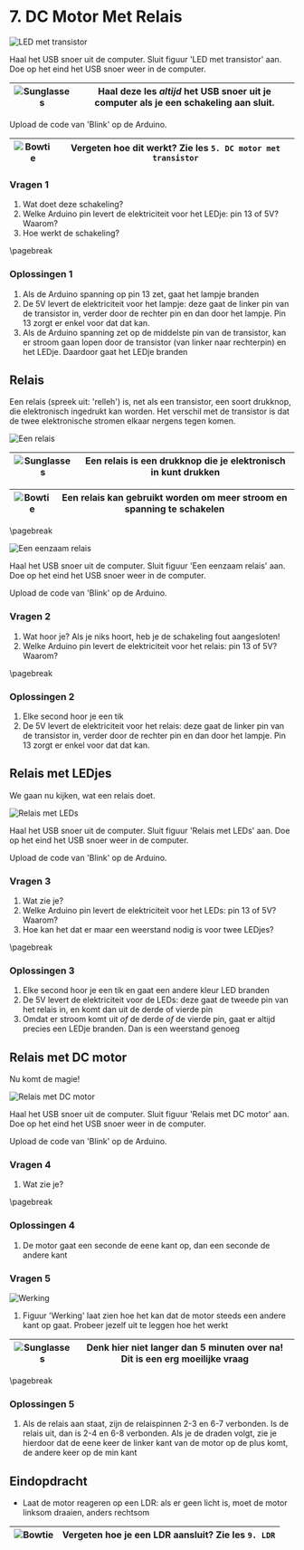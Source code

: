 # 7. DC Motor Met Relais

![LED met transistor](7_dc_motor_met_relais_led.png)

Haal het USB snoer uit de computer.
Sluit figuur 'LED met transistor' aan.
Doe op het eind het USB snoer weer in de computer.

![Sunglasses](EmojiSunglasses.png) | Haal deze les *altijd* het USB snoer uit je computer als je een schakeling aan sluit.
:-------------:|:----------------------------------------:

Upload de code van 'Blink' op de Arduino.

![Bowtie](EmojiBowtie.png) | Vergeten hoe dit werkt? Zie les `5. DC motor met transistor`
:-------------:|:----------------------------------------:

### Vragen 1

 1. Wat doet deze schakeling?
 2. Welke Arduino pin levert de elektriciteit voor het LEDje: pin 13 of 5V? Waarom?
 3. Hoe werkt de schakeling?

\pagebreak

### Oplossingen 1

 1. Als de Arduino spanning op pin 13 zet, gaat het lampje branden
 2. De 5V levert de elektriciteit voor het lampje: deze gaat de linker pin van de transistor in,
    verder door de rechter pin en dan door het lampje. Pin 13 zorgt er enkel voor dat dat kan.
 3. Als de Arduino spanning zet op de middelste pin van de transistor,
    kan er stroom gaan lopen door de transistor (van linker naar rechterpin) en het LEDje.
    Daardoor gaat het LEDje branden

## Relais

Een relais (spreek uit: 'relleh') is, net als een transistor, een soort drukknop, die elektronisch
ingedrukt kan worden. Het verschil met de transistor is dat de twee elektronische
stromen elkaar nergens tegen komen.

![Een relais](7_dc_motor_met_relais_relais_echt.png)

![Sunglasses](EmojiSunglasses.png) | Een relais is een drukknop die je elektronisch in kunt drukken
:-------------:|:----------------------------------------:

![Bowtie](EmojiBowtie.png) | Een relais kan gebruikt worden om meer stroom en spanning te schakelen
:-------------:|:----------------------------------------:

\pagebreak

![Een eenzaam relais](7_dc_motor_met_relais_relais.png)

Haal het USB snoer uit de computer.
Sluit figuur 'Een eenzaam relais' aan.
Doe op het eind het USB snoer weer in de computer.

Upload de code van 'Blink' op de Arduino.

### Vragen 2

 1. Wat hoor je? Als je niks hoort, heb je de schakeling fout aangesloten!
 2. Welke Arduino pin levert de elektriciteit voor het relais: pin 13 of 5V? Waarom?

\pagebreak

### Oplossingen 2

 1. Elke second hoor je een tik
 2. De 5V levert de elektriciteit voor het relais: deze gaat de linker pin van de transistor in,
    verder door de rechter pin en dan door het lampje. Pin 13 zorgt er enkel voor dat dat kan.

## Relais met LEDjes

We gaan nu kijken, wat een relais doet.

![Relais met LEDs](7_dc_motor_met_relais_relais_leds.png)

Haal het USB snoer uit de computer.
Sluit figuur 'Relais met LEDs' aan.
Doe op het eind het USB snoer weer in de computer.

Upload de code van 'Blink' op de Arduino.

### Vragen 3

 1. Wat zie je?
 2. Welke Arduino pin levert de elektriciteit voor het LEDs: pin 13 of 5V? Waarom?
 3. Hoe kan het dat er maar een weerstand nodig is voor twee LEDjes?

\pagebreak

### Oplossingen 3

 1. Elke second hoor je een tik en gaat een andere kleur LED branden
 2. De 5V levert de elektriciteit voor de LEDs: deze gaat de tweede pin van het relais in,
    en komt dan uit de derde of vierde pin
 3. Omdat er stroom komt uit *of* de derde *of* de vierde pin, gaat er altijd precies een LEDje
    branden. Dan is een weerstand genoeg

## Relais met DC motor

Nu komt de magie!

![Relais met DC motor](7_dc_motor_met_relais_relais_dc_motor.png)

Haal het USB snoer uit de computer.
Sluit figuur 'Relais met DC motor' aan.
Doe op het eind het USB snoer weer in de computer.

Upload de code van 'Blink' op de Arduino.

### Vragen 4

 1. Wat zie je?

\pagebreak

### Oplossingen 4

 1. De motor gaat een seconde de eene kant op, dan een seconde de andere kant

### Vragen 5

![Werking](7_dc_motor_met_relais_DPDT-relay.png)

 1. Figuur 'Werking' laat zien hoe het kan dat de motor steeds een andere
    kant op gaat. Probeer jezelf uit te leggen hoe het werkt

![Sunglasses](EmojiSunglasses.png) | Denk hier niet langer dan 5 minuten over na! Dit is een erg moeilijke vraag
:-------------:|:----------------------------------------:

\pagebreak

### Oplossingen 5

 1. Als de relais aan staat, zijn de relaispinnen 2-3 en 6-7 verbonden. Is de relais
    uit, dan is 2-4 en 6-8 verbonden. Als je de draden volgt, zie je hierdoor dat de eene
    keer de linker kant van de motor op de plus komt, de andere keer op de min kant

## Eindopdracht

* Laat de motor reageren op een LDR: als er geen licht is, moet de motor linksom draaien, anders rechtsom

![Bowtie](EmojiBowtie.png) | Vergeten hoe je een LDR aansluit? Zie les `9. LDR`
:-------------:|:----------------------------------------:
